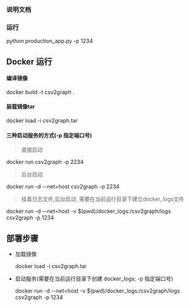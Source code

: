 ### 说明文档

### 运行
python  production_app.py -p 1234


## Docker 运行

#### 编译镜像  
 docker build -t csv2graph .

#### 装载镜像tar  
docker load -i csv2graph.tar

#### 三种启动服务的方式(-p 指定端口号)

> 直接启动

docker run  csv2graph -p 2234

> 后台启动

docker run -d --net=host csv2graph -p 2234

> 挂着日志文件,后台启动, 需要在当前运行目录下建立docker_logs文件

docker run -d --net=host -v $(pwd)/docker_logs:/csv2graph/logs csv2graph -p 1234



## 部署步骤

* 加载镜像
    
    docker load -i csv2graph.tar
    
* 启动服务(需要在当前运行目录下创建 docker_logs; -p 指定端口号)
    
    docker run -d --net=host -v $(pwd)/docker_logs:/csv2graph/logs csv2graph -p 1234